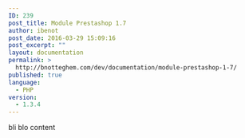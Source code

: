 ```yaml
---
ID: 239
post_title: Module Prestashop 1.7
author: ibenot
post_date: 2016-03-29 15:09:16
post_excerpt: ""
layout: documentation
permalink: >
  http://bnotteghem.com/dev/documentation/module-prestashop-1-7/
published: true
language:
  - PHP
version:
  - 1.3.4
---
```

bli blo content